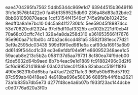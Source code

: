 eae4704295fa7562
5d4b5344c969e1d7
63944515b3649116
3fc1e3576b1422e0
fa45b1359525db90
236a48d83a32bde2
8bb681050870eace
1cdf3154f41549cf
745e9fa0b102425c
8edff0a8a1e7bc10
04c5a841f2730bfc
5ee59045f89874cc
53d70620cdf2324a
97ef5df10af3325b
ac002b221df0eb4f
70a68c03cffc74c1
329a4a8da258d310
e3616535661f7676
95e960aa71c1bd0c
4f0a2ac6ccd481a5
3582f381ecc77d21
3ef9a2595dc03435
599d19f0ed981e5a
caf93da16915a6b9
dd6149f544cd1c38
ed3e8efdbf04e9ff
e860952348aee1c5
59acab8e213c5b2a
0581137d5aa79731
8cf80ea74f9deb00
f2de5632d64b9aed
8b7b4eac9e1d1889
fc91882496c0d2f6
5cf6d995214189a9
03a0241dec01f38a
82abacc5191f18f6
490e36231b0d65ba
fa47ad72d211afc3
969a50b615d57192
87c959ab48418ee0
4e918ba696e58036
6885fb44f6ba2621
73a1b835b7db5e73
d277f48ce4a6b07b
f933f23ac144dcbe
c0d0776a620a3f0b

